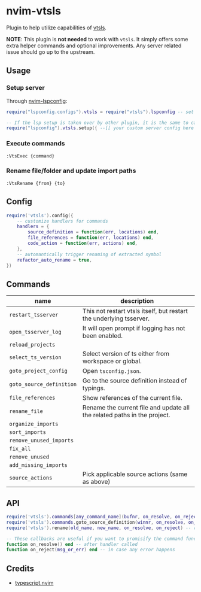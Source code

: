 # nvim-vtsls

Plugin to help utilize capabilities of [vtsls](https://github.com/yioneko/vtsls).

**NOTE**: This plugin is **not needed** to work with `vtsls`. It simply offers some extra helper commands and optional improvements. Any server related issue should go up to the upstream.

## Usage

### Setup server

Through [nvim-lspconfig](https://github.com/neovim/nvim-lspconfig):

```lua
require("lspconfig.configs").vtsls = require("vtsls").lspconfig -- set default server config, optional but recommended

-- If the lsp setup is taken over by other plugin, it is the same to call the counterpart setup function
require("lspconfig").vtsls.setup({ --[[ your custom server config here ]] })
```

### Execute commands

```vim
:VtsExec {command}
```

### Rename file/folder and update import paths

```vim
:VtsRename {from} {to}
```

## Config

```lua
require('vtsls').config({
    -- customize handlers for commands
    handlers = {
        source_definition = function(err, locations) end,
        file_references = function(err, locations) end,
        code_action = function(err, actions) end,
    },
    -- automantically trigger renaming of extracted symbol
    refactor_auto_rename = true,
})
```

## Commands

| name                     | description                                                              |
| ------------------------ | ------------------------------------------------------------------------ |
| `restart_tsserver`       | This not restart vtsls itself, but restart the underlying tsserver.      |
| `open_tsserver_log`      | It will open prompt if logging has not been enabled.                     |
| `reload_projects`        |                                                                          |
| `select_ts_version`      | Select version of ts either from workspace or global.                    |
| `goto_project_config`    | Open `tsconfig.json`.                                                    |
| `goto_source_definition` | Go to the source definition instead of typings.                          |
| `file_references`        | Show references of the current file.                                     |
| `rename_file`            | Rename the current file and update all the related paths in the project. |
| `organize_imports`       |                                                                          |
| `sort_imports`           |                                                                          |
| `remove_unused_imports`  |                                                                          |
| `fix_all`                |                                                                          |
| `remove_unused`          |                                                                          |
| `add_missing_imports`    |                                                                          |
| `source_actions`         | Pick applicable source actions (same as above)                           |

## API

```lua
require('vtsls').commands[any_command_name](bufnr, on_resolve, on_reject)
require('vtsls').commands.goto_source_definition(winnr, on_resolve, on_reject) -- goto_source_definition requires winnr
require('vtsls').rename(old_name, new_name, on_resolve, on_reject) -- rename file or folder

-- These callbacks are useful if you want to promisify the command functions to write async code.
function on_resolve() end -- after handler called
function on_reject(msg_or_err) end -- in case any error happens
```

## Credits

- [typescript.nvim](https://github.com/jose-elias-alvarez/typescript.nvim)
